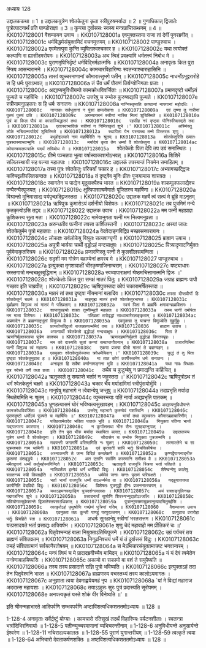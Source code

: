 अध्यायः 128

उद्दालककथा ॥ 1 ॥ उद्दालकपुत्रेण श्वेतकेतुना कृता स्त्रीपुरुषमर्यादा ॥ 2 ॥ गुणाधिकात् द्विजातेः पुत्रोत्पादनार्थं प्रति पाण्डोराज्ञा ॥ 3 ॥ कुन्त्या दुर्वाससः स्वस्य मन्त्रप्राप्तिकथनम् ॥ 4 ॥
KK0107128001	वैशम्पायन उवाच ।
KK0107128001a	एवमुक्तस्तया राजा तां देवीं पुनरब्रवीत् ।
KK0107128001c	धर्मविद्धर्मसंयुक्तमिदं वचनमुत्तमम् ॥
KK0107128002	पाण्डुरुवाच ।
KK0107128002a	एवमेतत्पुरा कुन्ति व्युषिताश्वश्चकार ह ।
KK0107128002c	यथा त्वयोक्तं कल्याणि स ह्यासीदमरोपमः ॥
KK0107128003a	अथ त्विदं प्रवक्ष्यामि धर्मतत्त्वं निबोध मे ।
KK0107128003c	पुराणमृषिभिर्दृष्टं धर्मविद्भिर्महात्मभिः ॥
KK0107128004a	अनावृताः किल पुरा स्त्रिय आसन्वरानने ।
KK0107128004c	कामचारविहारिण्यः स्वतन्त्राश्चारुहासिनि ॥
KK0107128005a	तासां व्युच्चरमाणानां कौमारात्सुभगे पतीन् ।
KK0107128005c	नाधर्मोऽभूद्वरारोहे स हि धर्मः पुराऽभवत् ॥
KK0107128006a	तं चैव धर्मं पौराणं तिर्यग्योनिगताः प्रजाः ।
KK0107128006c	अद्याप्यनुविधीयन्ते कामक्रोधविवर्जिताः ॥
KK0107128007a	प्रमाणदृष्टो धर्मोऽयं पूज्यते च महर्षिभिः ।
KK0107128007c	उत्तरेषु च रम्भोरु कुरुष्वद्यापि पूज्यते ।
KK0107128007e	स्त्रीणामनुग्रहकरः स हि धर्मः सनातनः ॥
KK0107128008a	`नाग्निस्तृप्यति काष्ठानां नापगानां महोदधिः ।
KK0107128008c	नान्तकः सर्वभूतानां न पुंसां वामलोचनाः ॥
KK0107128009a	एवं तृष्णा तु नारीणां पुरुषं पुरुषं प्रति ।
KK0107128009c	अगम्यागमनं स्त्रीणां नास्ति नित्यं शुचिस्मिते ॥
KK0107128010a	पुत्रं वा किल पौत्रं वा कासाञ्चिद्धातरं तथा ।
KK0107128010c	रहसीह नरं दृष्ट्वा योनिरुत्क्लिद्यते तदा ॥
KK0107128011a	एतत्स्वाभाविकं स्त्रीणां न निमित्तकृतं शुभे ।'
KK0107128011c	अस्मिंस्तु लोके नचिरान्मर्यादेयं शुचिस्मिते ॥
KK0107128012a	स्थापिता येन यस्माच्च तन्मे विस्तरतः शृणु ।
KK0107128012c	बभूवोद्दालको नाम महर्षिरिति नः श्रुतम् ॥
KK0107128013a	श्वेतकेतुरिति ख्यातः पुत्रस्तस्याभवन्मुनिः ।
KK0107128013c	मर्यादेयं कृता तेन धर्म्या वै श्वेतकेतुना ॥
KK0107128014ac	कोपात्कमलपत्राक्षि यदर्थं तन्निबोध मे ॥
KK0107128015a	`श्वेतकेतोः पिता देवि तप उग्रं समास्थितः ।
KK0107128015c	ग्रीष्मे पञ्चतपा भूत्वा वर्षास्वाकाशगोऽभवत् ॥
KK0107128016a	शिशिरे सलिलस्थायी सह पत्न्या महातपाः ।
KK0107128016c	उद्दालकं तपस्यन्तं नियमेन समाहितम् ॥
KK0107128017a	तस्य पुत्रः श्वेतकेतुः परिचर्यां चकार ह ।
KK0107128017c	अभ्यागच्छद्द्विजः कश्चिद्वलीपलितसन्ततः ॥
KK0107128018a	तं दृष्ट्वैव मुनिः प्रीतः पूजयामास शास्त्रतः ।
KK0107128018c	स्वागतेन च पाद्येन मृदुवाक्यैश्च भारत ॥
KK0107128019a	शाकमूलफलाद्यैश्च वन्यैरन्यैरपूजयत् ।
KK0107128019c	क्षुत्पिपासाश्रमेंणार्तः पूजितश्च महर्षिणा ॥
KK0107128020a	विश्रान्तो मुनिमासाद्य पर्यपृच्छद्द्विजस्तदा ।
KK0107128020c	उद्दालक महर्षे त्वं सत्यं मे ब्रूहि माऽनृतम् ॥
KK0107128021a	ऋषिपुत्रः कुमारोऽयं दर्शनीयो विशेषतः ।
KK0107128021c	तव पुत्रमिमं मन्ये कृतकृत्योऽसि तद्वद ॥
KK0107128022	उद्दालक उवाच ।
KK0107128022a	मम पत्नी महाप्राज्ञ कुशिकस्य सुता मता ।
KK0107128022c	मामेवानुगता पत्नी मम नित्यमनुव्रता ॥
KK0107128023a	अरुन्धतीव पत्नीनां तपसा कर्शितस्तनी ।
KK0107128023c	अस्यां जातः श्वेतकेतुर्मम पुत्रो महातपाः ॥
KK0107128024a	वेदवेदाङ्गविद्विप्र मच्छासनपरायणः ।
KK0107128024c	लोकज्ञः सर्वलोकेषु विश्रुतः सत्यवाग्घृणी ॥
KK0107128025	ब्राह्मण उवाच ।
KK0107128025a	अपुत्री भार्यया चार्थी वृद्धोऽहं मन्दचाक्षुषः ।
KK0107128025c	पित्र्यादृणादनिर्मुक्तः पूर्वमेवाकृतस्त्रियः ॥
KK0107128026a	प्रजारणिस्तु पत्नी ते कुलशीलसमन्विता ।
KK0107128026c	सदृशी मम गोत्रेण वहाम्येनां क्षमस्व मे ॥
KK0107128027	पाण्डुरुवाच ।
KK0107128027a	इत्युक्त्वा मृगशावाक्षीं चीरकृष्णाजिनाम्बराम् ।
KK0107128027c	यष्ट्याधारः स्रस्तगात्रो मन्दचक्षुरबुद्धिमान् ॥
KK0107128028a	स्वव्यापाराक्षमां श्रेष्ठमचित्तामात्मनि द्विजः ।'
KK0107128028c	श्वेतकेतोः किल पुरा समक्षं मातरं पितुः ॥
KK0107128029a	जग्राह ब्राह्मणः पापौ गच्छाव इति चाब्रवीत् ।
KK0107128029c	ऋषिपुत्रस्तदा कोपं चकारामर्षितस्तदा ॥
KK0107128030a	मातरं तां तथा दृष्ट्वा नीयमानां बलादिव ।
KK0107128030c	`तपसा दीप्तवीर्यो हि श्वेतकेतुर्न चक्षमे ॥
KK0107128031a	सङ्गृह्य मातरं हस्ते श्वेतकेतुरभाषत ।
KK0107128031c	दुर्ब्राह्मण विमुञ्च त्वं मातरं मे पतिव्रताम् ॥
KK0107128032a	स्वयं पिता मे ब्रह्मर्षिः क्षमावान्ब्रह्मवित्तमः ।
KK0107128032c	शापानुग्रहयोः शक्तः तूष्णीम्भूतो महाव्रतः ॥
KK0107128033a	तस्य पत्नी दमोपेता मम माता विशेषतः ।
KK0107128033c	पतिव्रतां तपोवृद्धां साध्वाचारैरलङ्कृताम् ॥
KK0107128034ac	अप्रमादेन ते ब्रह्मन्मातृभूतां विमुञ्च वै ॥
KK0107128035a	एवमुक्त्वा तु याचन्तं विमुञ्चेति मुहुर्मुहुः ।
KK0107128035c	प्रत्यवोचद्द्विजो राजन्नप्रगल्भमिदं वचः ॥
KK0107128036	ब्राह्मण उवाच ।
KK0107128036a	अपत्यार्थी श्वेतकेतो वृद्धोऽहं मन्दचाक्षुषः ।
KK0107128036c	पिता ते ऋणनिर्मुक्तस्त्वया पुत्रेण काश्यप ॥
KK0107128037a	ऋणादहमनिर्मुक्तो वृद्धोऽहं विगतस्पृहः ।
KK0107128037c	मम को दास्यति सुतां कन्यां सम्प्राप्तयौवनाम् ॥
KK0107128038a	प्रजारणिमिमां पत्नीं विमुञ्च त्वं महातपः ।
KK0107128038c	एकया प्रजया प्रीतो मातरं ते ददाम्यहम् ॥
KK0107128039a	एवमुक्तः श्वेतकेतुर्लज्जया क्रोधमेयिवान् ।'
KK0107128039c	क्रुद्धं तं तु पिता दृष्ट्वा श्वेतकेतुमुवाच ह ॥
KK0107128040a	मा तात कोपं कार्षीस्त्वमेष धर्मः सनातनः ।
KK0107128040c	अनावृता हि सर्वेषां वर्णानामङ्गना भुवि ॥
KK0107128041a	यथा गावः स्थिताः पुत्र स्वेस्वे वर्णे तथा प्रजाः ।
KK0107128041c	`तथैव च कुटुम्बेषु न प्रमाद्यन्ति कर्हिचित् ॥
KK0107128042a	ऋतुकाले तु सम्प्राप्ते भर्तारं न जहुस्तदा ।'
KK0107128042c	ऋषिपुत्रोऽथ तं धर्मं श्वेतकेतुर्न चक्षमे ॥
KK0107128043a	चकार चैव मर्यादामिमां स्त्रीपुंसयोर्भुवि ।
KK0107128043c	मानुषेषु महाभागे न त्वेवान्येषु जन्तुषु ॥
KK0107128044a	तदाप्रभृति मर्यादा स्थितेयमिति नः श्रुतम् ।
KK0107128044c	व्युच्चरन्त्याः पतिं नार्या अद्यप्रभृति पातकम् ॥
KK0107128045a	भ्रूणहत्यासमं घोरं भविष्यत्यसुखावहम् ।
KK0107128045c	`अद्याप्यनुविधीयन्ते कामक्रोधविवर्जिताः ॥
KK0107128046a	उत्तरेषु महाभागे कुरुष्वेवं यशस्विनि ।
KK0107128046c	पुराणदृष्टो धर्मोऽयं पूज्यते च महर्षिभिः ॥'
KK0107128047a	भार्यां तथा व्युच्चरतः कौमारब्रह्मचारिणीम् ।
KK0107128047c	पतिव्रतामेतदेव भविता पातकं भुवि ॥
KK0107128048a	नियुक्ता पतिना भार्या यद्यपत्यस्य कारणात् ।
KK0107128048c	न कुर्यात्तत्तथा भीरु सैनः सुमहदाप्नुयात् ।
KK0107128048e	इति तेन पुरा भीरु मर्यादा स्थापिता बलात् ॥
KK0107128049a	उद्दालकस्य पुत्रेण धर्म्या वै श्वेतकेतुना ।
KK0107128049c	सौदासेन च रम्भोरु नियुक्ता पुत्रजन्मनि ॥
KK0107128050a	मदयन्ती जगामर्षिं वसिष्ठमिति नः श्रुतम् ।
KK0107128050c	तस्माल्लेभे च सा पुत्रमश्मकं नाम भामिनी ॥
KK0107128051a	एवं कृतवती सापि भर्तुः प्रियचिकीर्षया ।
KK0107128051c	अस्माकमपि ते जन्म विदितं कमलेक्षणे ॥
KK0107128052a	कृष्णद्वैपायनाद्भीरु कुरूणां वंशवृद्धये ।
KK0107128052c	अत एतानि सर्वाणि कारणानि समीक्ष्य वै ॥
KK0107128053a	ममैतद्वचनं धर्म्यं कर्तुमर्हस्यनिन्दिते ।
KK0107128053c	ऋतावृतौ राजपुत्रि स्त्रिया भर्ता पतिव्रते ॥
KK0107128054a	नातिवर्तव्य इत्येवं धर्मं धर्मविदो विदुः ।
KK0107128054c	शेषेष्वन्येषु कालेषु स्वातन्त्र्यं स्त्री किलार्हति ॥
KK0107128055a	धर्ममेवं जनाः सन्तः पुराणं परिचक्षते ।
KK0107128055c	भर्ता भार्यां राजपुत्रि धर्म्यं वाऽधर्म्यमेव वा ॥
KK0107128056a	यद्ब्रूयात्तत्तथा कार्यमिति वेदविदो विदुः ।
KK0107128056c	विशेषतः पुत्रगृद्धी हीनः प्रजननात्स्वयम् ॥
KK0107128057a	यथाऽहमनवद्याङ्गि पुत्रदर्शनलालसः ।
KK0107128057c	अयं रक्ताङ्गुलिनखः पद्मपत्रनिभः शुभे ॥
KK0107128058a	प्रसादनार्थं सुश्रोणि शिरस्यभ्युद्यतोऽञ्जलिः ।
KK0107128058c	मन्नियोगात्सुकेशान्ते द्विजातेस्तपसाऽधिकात् ॥
KK0107128059a	पुत्रान्गुणसमायुक्तानुत्पादयितुमर्हसि ।
KK0107128059c	त्वत्कृतेऽहं पृथुश्रोणि गच्छेयं पुत्रिणां गतिम् ॥
KK0107128060	वैशम्पायन उवाच ।
KK0107128060a	एवमुक्ता ततः कुन्ती पाण्डुं परपुरञ्जयम् ।
KK0107128060c	प्रत्युवाच वरारोहा भर्तुः प्रियहिते रता ॥
KK0107128061a	`अधर्मः सुमहानेषु स्त्रीणां भरतसत्तम ।
KK0107128061c	यत्प्रसादयते भर्ता प्रसाद्यः क्षत्रियर्षभ ।
KK0107128061e	शृणु चेदं महाबाहो मम प्रीतिकरं चः ॥'
KK0107128062a	पितृवेश्मन्यहं बाला नियुक्ताऽतिथिपूजने ।
KK0107128062c	उग्रं पर्यचरं तत्र ब्राह्मणं संशितव्रतम् ॥
KK0107128063a	निगूढनिश्चयं धर्मे यं तं दुर्वाससं विदुः ।
KK0107128063c	तमहं संशितात्मानं सर्वयत्नैरतोषयम् ॥
KK0107128064a	स मेऽभिचारसंयुक्तमाचष्ट भगवान्वरम् ।
KK0107128064c	मन्त्रं त्विमं च मे प्रादादब्रवीच्चैव मामिदम् ॥
KK0107128065a	यं यं देवं त्वमेतेन मन्त्रेणावाहयिष्यसि ।
KK0107128065c	अकामो वा सकामो वा वशं ते समुपैष्यति ॥
KK0107128066a	तस्य तस्य प्रसादात्ते राज्ञि पुत्रो भविष्यति ।
KK0107128066c	इत्युक्ताऽहं तदा तेन पितृवेश्मनि भारत ॥
KK0107128067a	ब्राह्मणस्य वचस्तथ्यं तस्य कालोऽयमागतः ।
KK0107128067c	अनुज्ञाता त्वया देवमाह्वयेयमहं नृप ॥
KK0107128068a	`यां मे विद्यां महाराज अददात्स महायशाः ।
KK0107128068c	तयाऽऽहूतः सुरः पुत्रं प्रदास्यति सुरोपमम् ।
KK0107128068e	अनपत्यकृतं यस्ते शोकं वीर विनेष्यति ॥' ॥

इति श्रीमन्महाभारते आदिपर्वणि सम्भवपर्वणि अष्टाविंशत्यधिकशततमोऽध्यायः ॥ 128 ॥

1-128-4 अनावृताः सर्वैर्द्रष्टुं योग्याः । कामचारो रतिसुखं तदर्थं विहारिण्यः पर्यटनशीलाः । स्वतन्त्रा भर्त्रादिभिरनिवार्याः ॥ 1-128-5 पतीन्व्युच्चरमाणानां व्यभिचरन्तीनाम् ॥ 1-128-6 अनुविधीयन्ते अनुसार्यन्ते ईश्वरेण ॥ 1-128-11 नचिरादल्पकालतः ॥ 1-128-55 पुराणं युगान्तरीयम् ॥ 1-128-59 त्वत्कृते त्वया ॥ 1-128-64 अभिचारो देवताकर्षणशक्तिः ॥ अष्टविंशत्यधिकशततमोऽध्यायः ॥ 128 ॥
